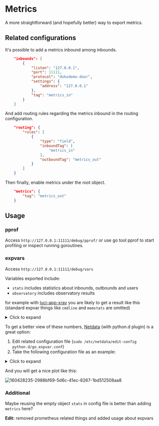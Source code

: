 # Metrics

A more straightforward (and hopefully better) way to export metrics.

## Related configurations

It's possible to add a metrics inbound among inbounds.

```json
    "inbounds": [
        {
            "listen": "127.0.0.1",
            "port": 11111,
            "protocol": "dokodemo-door",
            "settings": {
                "address": "127.0.0.1"
            },
            "tag": "metrics_in"
        }
    ]
```

And add routing rules regarding the metrics inbound in the routing configuration.

```json
    "routing": {
        "rules": [
            {
                "type": "field",
                "inboundTag": [
                    "metrics_in"
                ],
                "outboundTag": "metrics_out"
            }
        ]
    }
```

Then finally, enable metrics under the root object.

```json
    "metrics": {
        "tag": "metrics_out"
    }
```

## Usage

### pprof

Access `http://127.0.0.1:11111/debug/pprof/` or use go tool pprof to start profiling or inspect running goroutines.

### expvars

Access `http://127.0.0.1:11111/debug/vars`

Variables exported include:

- `stats` includes statistics about inbounds, outbounds and users
- `observatory` includes observatory results

for example with [luci-app-xray](https://github.com/yichya/luci-app-xray) you are likely to get a result like this (standard expvar things like `cmdline` and `memstats` are omitted)

<details><summary>Click to expand</summary><br>

```json
{
  "observatory": {
    "tcp_outbound": {
      "alive": true,
      "delay": 782,
      "outbound_tag": "tcp_outbound",
      "last_seen_time": 1648477189,
      "last_try_time": 1648477189
    },
    "udp_outbound": {
      "alive": true,
      "delay": 779,
      "outbound_tag": "udp_outbound",
      "last_seen_time": 1648477191,
      "last_try_time": 1648477191
    }
  },
  "stats": {
    "inbound": {
      "api": {
        "downlink": 0,
        "uplink": 0
      },
      "dns_server_inbound_5300": {
        "downlink": 14286,
        "uplink": 5857
      },
      "http_inbound": {
        "downlink": 74460,
        "uplink": 10231
      },
      "https_inbound": {
        "downlink": 0,
        "uplink": 0
      },
      "metrics": {
        "downlink": 6327,
        "uplink": 1347
      },
      "socks_inbound": {
        "downlink": 19925615,
        "uplink": 5512
      },
      "tproxy_tcp_inbound": {
        "downlink": 4739161,
        "uplink": 1568869
      },
      "tproxy_udp_inbound": {
        "downlink": 0,
        "uplink": 2608142
      }
    },
    "outbound": {
      "blackhole_outbound": {
        "downlink": 0,
        "uplink": 0
      },
      "direct": {
        "downlink": 97714548,
        "uplink": 3234617
      },
      "dns_server_outbound": {
        "downlink": 7116,
        "uplink": 2229
      },
      "manual_tproxy_outbound_tcp_1": {
        "downlink": 0,
        "uplink": 0
      },
      "manual_tproxy_outbound_udp_1": {
        "downlink": 0,
        "uplink": 0
      },
      "tcp_outbound": {
        "downlink": 23873238,
        "uplink": 1049595
      },
      "udp_outbound": {
        "downlink": 639282,
        "uplink": 74634
      }
    },
    "user": {}
  }
}
```

</details>

To get a better view of these numbers, [Netdata](https://github.com/netdata/netdata) (with python.d plugin) is a great option:

1. Edit related configuration file (`sudo /etc/netdata/edit-config python.d/go_expvar.conf`)
2. Take the following configuration file as an example:

<details><summary>Click to expand</summary><br>

```
xray:
  name: 'xray'
  update_every: 2
  url: 'http://127.0.0.1:11111/debug/vars'
  collect_memstats: false
  extra_charts:
     - id: 'inbounds'
       options:
         name: 'inbounds'
         title: 'Xray System Inbounds'
         units: bytes
         family: xray
         context: xray.inbounds
         chart_type: line
       lines:
         - expvar_key: stats.inbound.tproxy_tcp_inbound.downlink
           id: 'tcp.downlink'
           algorithm: incremental
           expvar_type: int
         - expvar_key: stats.inbound.tproxy_udp_inbound.downlink
           id: 'udp.downlink'
           algorithm: incremental
           expvar_type: int
         - expvar_key: stats.inbound.http_inbound.downlink
           id: 'http.downlink'
           algorithm: incremental
           expvar_type: int
         - expvar_key: stats.inbound.https_inbound.downlink
           id: 'https.downlink'
           algorithm: incremental
           expvar_type: int
         - expvar_key: stats.inbound.socks_inbound.downlink
           id: 'socks.downlink'
           algorithm: incremental
           expvar_type: int
         - expvar_key: stats.inbound.tproxy_tcp_inbound.uplink
           id: 'tcp.uplink'
           algorithm: incremental
           expvar_type: int
         - expvar_key: stats.inbound.tproxy_udp_inbound.uplink
           id: 'udp.uplink'
           algorithm: incremental
           expvar_type: int
         - expvar_key: stats.inbound.http_inbound.uplink
           id: 'http.uplink'
           algorithm: incremental
           expvar_type: int
         - expvar_key: stats.inbound.https_inbound.uplink
           id: 'https.uplink'
           algorithm: incremental
           expvar_type: int
         - expvar_key: stats.inbound.socks_inbound.uplink
           id: 'socks.uplink'
           algorithm: incremental
           expvar_type: int
     - id: 'outbounds'
       options:
         name: 'outbounds'
         title: 'Xray System Outbounds'
         units: bytes
         family: xray
         context: xray.outbounds
         chart_type: line
       lines:
         - expvar_key: stats.outbound.tcp_outbound.downlink
           id: 'tcp.downlink'
           algorithm: incremental
           expvar_type: int
         - expvar_key: stats.outbound.udp_outbound.downlink
           id: 'udp.downlink'
           algorithm: incremental
           expvar_type: int
         - expvar_key: stats.outbound.direct.downlink
           id: 'direct.downlink'
           algorithm: incremental
           expvar_type: int
         - expvar_key: stats.outbound.tcp_outbound.uplink
           id: 'tcp.uplink'
           algorithm: incremental
           expvar_type: int
         - expvar_key: stats.outbound.udp_outbound.uplink
           id: 'udp.uplink'
           algorithm: incremental
           expvar_type: int
         - expvar_key: stats.outbound.direct.uplink
           id: 'direct.uplink'
           algorithm: incremental
           expvar_type: int
     - id: 'observatory'
       options:
         name: 'observatory'
         title: 'Xray Observatory Metrics'
         units: milliseconds
         family: xray
         context: xray.observatory
         chart_type: line
       lines:
         - expvar_key: observatory.tcp_outbound.delay
           id: tcp
           expvar_type: int
         - expvar_key: observatory.udp_outbound.delay
           id: udp
           expvar_type: int
```

</details>

And you will get a nice plot like this:

![160428235-2988bf69-5d6c-41ec-8267-1bd512508aa8](https://github.com/chika0801/Xray-docs-next/assets/88967758/455e88ce-ced2-4593-a9fa-425bb293215b)

### Additional

Maybe reusing the empty object `stats` in config file is better than adding `metrics` here?

**Edit:** removed prometheus related things and added usage about expvars
